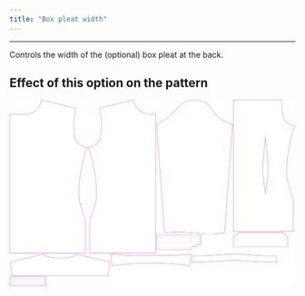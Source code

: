 ```yaml
---
title: "Box pleat width"
---
```


---

Controls the width of the (optional) box pleat at the back.

## Effect of this option on the pattern

![This image shows the effect of this option by superimposing several variants that have a different value for this option](simon_boxpleatwidth_sample.svg "Effect of this option on the pattern")
